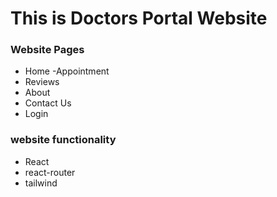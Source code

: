 # This is Doctors Portal Website

### Website Pages
- Home
-Appointment
- Reviews
- About
- Contact Us
- Login

### website functionality
- React
- react-router
- tailwind
